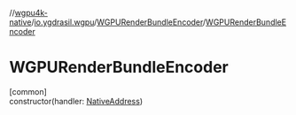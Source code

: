 //[wgpu4k-native](../../../index.md)/[io.ygdrasil.wgpu](../index.md)/[WGPURenderBundleEncoder](index.md)/[WGPURenderBundleEncoder](-w-g-p-u-render-bundle-encoder.md)

# WGPURenderBundleEncoder

[common]\
constructor(handler: [NativeAddress](../../ffi/-native-address/index.md))